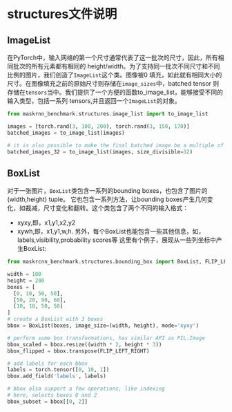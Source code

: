 # structures文件说明

## ImageList
在PyTorch中，输入网络的第一个尺寸通常代表了这一批次的尺寸，因此，所有相同批次的所有元素都有相同的
height/width。为了支持同一批次不同尺寸和不同比例的图片，我们创造了`ImageList`这个类。图像被0
填充，如此就有相同大小的尺寸。在图像填充之前的原始尺寸则存储在`image_sizes`中，batched tensor
则存储在`tensors`当中。我们提供了一个方便的函数to_image_list，能够接受不同的输入类型，包括一系列
tensors,并且返回一个`ImageList`的对象。
```python
from maskrnn_benchmark.structures.image_list import to_image_list

images = [torch.rand(3, 100, 200), torch.rand(3, 150, 170)]
batched_images = to_image_list(images)

# it is also possible to make the final batched image be a multiple of a number
batched_images_32 = to_image_list(images, size_divisible=32)
```

## BoxList
对于一张图片，`BoxList`类包含一系列的bounding boxes，也包含了图片的(width,height) tuple。
它也包含一系列方法，让bounding boxes产生几何变化，如裁减，尺寸变化和翻转。这个类包含了两个不同的输入格式：
- xyxy,即，x1,y1,x2,y2
- xywh,即，x1,y1,w,h.
另外，每个BoxList也能包含一些其他信息，如，labels,visibility,probability scores等
这里有个例子，展现从一些列坐标中产生BoxList:
```python
from maskrcnn_benchmark.structures.bounding_box import BoxList, FLIP_LEFT_RIGHT

width = 100
height = 200
boxes = [
  [0, 10, 50, 50],
  [50, 20, 90, 60],
  [10, 10, 50, 50]
]
# create a BoxList with 3 boxes
bbox = BoxList(boxes, image_size=(width, height), mode='xyxy')

# perform some box transformations, has similar API as PIL.Image
bbox_scaled = bbox.resize((width * 2, height * 3))
bbox_flipped = bbox.transpose(FLIP_LEFT_RIGHT)

# add labels for each bbox
labels = torch.tensor([0, 10, 1])
bbox.add_field('labels', labels)

# bbox also support a few operations, like indexing
# here, selects boxes 0 and 2
bbox_subset = bbox[[0, 2]]
```